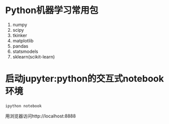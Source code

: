 # Python机器学习常用包  
1. numpy
2. scipy
3. tkinker
4. matplotlib
5. pandas
3. statsmodels
4. sklearn(scikit-learn)

# 启动jupyter:python的交互式notebook环境  
<code>ipython notebook</code>   

用浏览器访问http://localhost:8888
